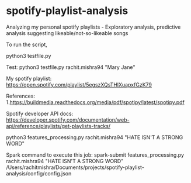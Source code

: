 # spotify-playlist-analysis
Analyzing my personal spotify playlists - Exploratory analysis, predictive analysis suggesting likeable/not-so-likeable songs

To run the script,

python3 testfile.py <username> <playlistname>

Test:
python3 testfile.py rachit.mishra94 "Mary Jane"

My spotify playlist: https://open.spotify.com/playlist/5egszXQsTHlXuapxfGzK79

References:
1.https://buildmedia.readthedocs.org/media/pdf/spotipy/latest/spotipy.pdf

Spotify developer API docs:
https://developer.spotify.com/documentation/web-api/reference/playlists/get-playlists-tracks/


python3 features_processing.py rachit.mishra94 "HATE ISN'T A STRONG WORD"


Spark command to execute this job:
spark-submit features_processing.py rachit.mishra94 "HATE ISN'T A STRONG WORD" /Users/rachitmishra/Documents/projects/spotify-playlist-analysis/config/config.json
